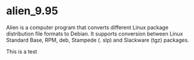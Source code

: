 # alien_9.95
Alien is a computer program that converts different Linux package distribution file formats to Debian. It supports conversion between Linux Standard Base, RPM, deb, Stampede (. slp) and Slackware (tgz) packages.

This is a test
